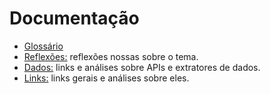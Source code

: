 Documentação
============

- [Glossário](/glossario.md)
- [Reflexões:](/reflexoes.md) reflexões nossas sobre o tema.
- [Dados:](/dados.md) links e análises sobre APIs e extratores de dados.
- [Links:](/links.md) links gerais e análises sobre eles.
